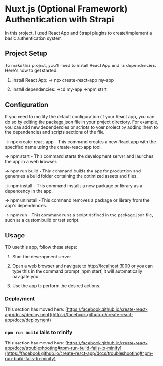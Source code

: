 # Nuxt.js (Optional Framework) Authentication with Strapi

In this project, I used React App and Strapi plugins to create/implement a basic authentication system.

## Project Setup

To make this project, you'll need to install React App and its dependencies. Here's how to get started:

1. Install React App:
-> npx create-react-app my-app

2. Install dependencies:
->cd my-app
->npm start

## Configuration

If you need to modify the default configuration of your React app, you can do so by editing the package.json file in your project directory. For example, you can add new dependencies or scripts to your project by adding them to the dependencies and scripts sections of the file.

-> npx create-react-app <app-name> - This command creates a new React app with the specified name using the create-react-app tool.
  
-> npm start - This command starts the development server and launches the app in a web browser.
  
-> npm run build - This command builds the app for production and generates a build folder containing the optimized assets and files.
  
-> npm install <package-name> - This command installs a new package or library as a dependency in the app.
  
-> npm uninstall <package-name> - This command removes a package or library from the app's dependencies.
  
-> npm run <script-name> - This command runs a script defined in the package.json file, such as a custom build or test script.

## Usage

TO use this app, follow these steps:

1. Start the development server.

2. Open a web browser and navigate to [http://localhost:3000](http://localhost:3000) or you can type this in the command prompt (npm start) it will automatically navigate you.

3. Use the app to perform the desired actions.

### Deployment

This section has moved here: [https://facebook.github.io/create-react-app/docs/deployment](https://facebook.github.io/create-react-app/docs/deployment)

### `npm run build` fails to minify

This section has moved here: [https://facebook.github.io/create-react-app/docs/troubleshooting#npm-run-build-fails-to-minify](https://facebook.github.io/create-react-app/docs/troubleshooting#npm-run-build-fails-to-minify)
